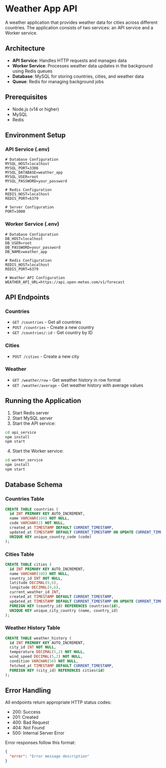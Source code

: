 # Weather App API

A weather application that provides weather data for cities across different countries. The application consists of two services: an API service and a Worker service.

## Architecture

- **API Service**: Handles HTTP requests and manages data
- **Worker Service**: Processes weather data updates in the background using Redis queues
- **Database**: MySQL for storing countries, cities, and weather data
- **Queue**: Redis for managing background jobs

## Prerequisites

- Node.js (v14 or higher)
- MySQL
- Redis

## Environment Setup

### API Service (.env)
```
# Database Configuration
MYSQL_HOST=localhost
MYSQL_PORT=3306
MYSQL_DATABASE=weather_app
MYSQL_USER=root
MYSQL_PASSWORD=your_password

# Redis Configuration
REDIS_HOST=localhost
REDIS_PORT=6379

# Server Configuration
PORT=3000
```

### Worker Service (.env)
```
# Database Configuration
DB_HOST=localhost
DB_USER=root
DB_PASSWORD=your_password
DB_NAME=weather_app

# Redis Configuration
REDIS_HOST=localhost
REDIS_PORT=6379

# Weather API Configuration
WEATHER_API_URL=https://api.open-meteo.com/v1/forecast
```

## API Endpoints

### Countries
- `GET /countries` - Get all countries
- `POST /countries` - Create a new country
- `GET /countries/:id` - Get country by ID

### Cities
- `POST /cities` - Create a new city

### Weather
- `GET /weather/row` - Get weather history in row format
- `GET /weather/average` - Get weather history with average values

## Running the Application

1. Start Redis server
2. Start MySQL server
3. Start the API service:
```bash
cd api_service
npm install
npm start
```
4. Start the Worker service:
```bash
cd worker_service
npm install
npm start
```

## Database Schema

### Countries Table
```sql
CREATE TABLE countries (
  id INT PRIMARY KEY AUTO_INCREMENT,
  name VARCHAR(100) NOT NULL,
  code VARCHAR(2) NOT NULL,
  created_at TIMESTAMP DEFAULT CURRENT_TIMESTAMP,
  updated_at TIMESTAMP DEFAULT CURRENT_TIMESTAMP ON UPDATE CURRENT_TIMESTAMP,
  UNIQUE KEY unique_country_code (code)
);
```

### Cities Table
```sql
CREATE TABLE cities (
  id INT PRIMARY KEY AUTO_INCREMENT,
  name VARCHAR(100) NOT NULL,
  country_id INT NOT NULL,
  latitude DECIMAL(9,6),
  longitude DECIMAL(9,6),
  current_weather_id INT,
  created_at TIMESTAMP DEFAULT CURRENT_TIMESTAMP,
  updated_at TIMESTAMP DEFAULT CURRENT_TIMESTAMP ON UPDATE CURRENT_TIMESTAMP,
  FOREIGN KEY (country_id) REFERENCES countries(id),
  UNIQUE KEY unique_city_country (name, country_id)
);
```

### Weather History Table
```sql
CREATE TABLE weather_history (
  id INT PRIMARY KEY AUTO_INCREMENT,
  city_id INT NOT NULL,
  temperature DECIMAL(5,2) NOT NULL,
  wind_speed DECIMAL(5,2) NOT NULL,
  condition VARCHAR(50) NOT NULL,
  fetched_at TIMESTAMP DEFAULT CURRENT_TIMESTAMP,
  FOREIGN KEY (city_id) REFERENCES cities(id)
);
```

## Error Handling

All endpoints return appropriate HTTP status codes:
- 200: Success
- 201: Created
- 400: Bad Request
- 404: Not Found
- 500: Internal Server Error

Error responses follow this format:
```json
{
  "error": "Error message description"
}
``` 